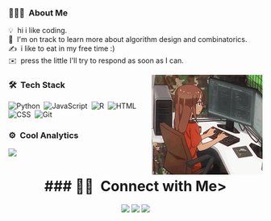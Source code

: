 <!-- ## 👋 &nbsp;hi im xuo -->

### 👨🏻‍💻 &nbsp;About Me
💡 &nbsp;hi i like coding.\
🌱 &nbsp;I'm on track to learn more about algorithm design and combinatorics.\
✍️ &nbsp;i like to eat in my free time :)\
✉️ &nbsp;press the little  I'll try to respond as soon as I can.

<img alt="Coder" src="me_coding.gif" align="right"/>

### 🛠 &nbsp;Tech Stack

![Python](https://img.shields.io/badge/-Python-05122A?style=flat&logo=python)&nbsp;
![JavaScript](https://img.shields.io/badge/-JavaScript-05122A?style=flat&logo=javascript)&nbsp;
![R](https://img.shields.io/badge/-R-05122A?style=flat&logo=r)&nbsp;
![HTML](https://img.shields.io/badge/-HTML-05122A?style=flat&logo=HTML5)&nbsp;
![CSS](https://img.shields.io/badge/-CSS-05122A?style=flat&logo=CSS3&logoColor=1572B6)&nbsp;
![Git](https://img.shields.io/badge/-Git-05122A?style=flat&logo=git)&nbsp;

### ⚙️ &nbsp;Cool Analytics

<p align="left">
<a href="https://github.com/1tracy">
  <img height="180em" src="https://github-readme-stats-eight-theta.vercel.app/api?username=xuo-lynn&show_icons=true&theme=tokyonight&include_all_commits=true&count_private=true"/>
</a>
</p>

<h1 align="center">
### 🤝🏻 &nbsp;Connect with Me>
</h1>


<p align="center">
<!--<a href="link"><img src="https://img.shields.io/badge/-link.com-3423A6?style=flat&logo=Google-Chrome&logoColor=white"/></a>-->
<a href="https://www.linkedin.com/in/xuolynn/"><img src="https://img.shields.io/badge/-Set%20Lynn-0077B5?style=flat&logo=Linkedin&logoColor=white"/></a>
<a href="mailto:xuolynn@gmail.com"><img src="https://img.shields.io/badge/-xuolynn@gmail.com-D14836?style=flat&logo=Gmail&logoColor=white"/></a>
<a href="https://instagram.com/dprxuo"><img src="https://img.shields.io/badge/-@dprxuo-E4405F?style=flat&logo=Instagram&logoColor=white"/></a>
</p>
